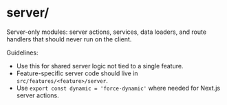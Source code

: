 # server/

Server-only modules: server actions, services, data loaders, and route handlers that should never run on the client.

Guidelines:
- Use this for shared server logic not tied to a single feature.
- Feature-specific server code should live in `src/features/<feature>/server`.
- Use `export const dynamic = 'force-dynamic'` where needed for Next.js server actions.